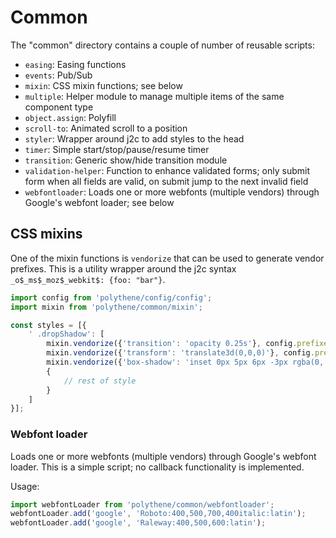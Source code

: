 # Common

The "common" directory contains a couple of number of reusable scripts:

* `easing`: Easing functions
* `events`: Pub/Sub 
* `mixin`: CSS mixin functions; see below
* `multiple`: Helper module to manage multiple items of the same component type
* `object.assign`: Polyfill
* `scroll-to`: Animated scroll to a position
* `styler`: Wrapper around j2c to add styles to the head
* `timer`: Simple start/stop/pause/resume timer
* `transition`: Generic show/hide transition module
* `validation-helper`: Function to enhance validated forms; only submit form when all fields are valid, on submit jump to the next invalid field
* `webfontloader`: Loads one or more webfonts (multiple vendors) through Google's webfont loader; see below


## CSS mixins

One of the mixin functions is `vendorize` that can be used to generate vendor prefixes. This is a utility wrapper around the j2c syntax `_o$_ms$_moz$_webkit$: {foo: "bar"}`.

~~~javascript
import config from 'polythene/config/config';
import mixin from 'polythene/common/mixin';

const styles = [{
    ' .dropShadow': [
        mixin.vendorize({'transition': 'opacity 0.25s'}, config.prefixes_transition),
        mixin.vendorize({'transform': 'translate3d(0,0,0)'}, config.prefixes_transform),
        mixin.vendorize({'box-shadow': 'inset 0px 5px 6px -3px rgba(0, 0, 0, 0.4)'}, config.prefixes_box_shadow),
        {
            // rest of style
        }
    ]
}];
~~~


### Webfont loader

Loads one or more webfonts (multiple vendors) through Google's webfont loader. This is a simple script; no callback functionality is implemented.

Usage:

~~~javascript
import webfontLoader from 'polythene/common/webfontloader';
webfontLoader.add('google', 'Roboto:400,500,700,400italic:latin');
webfontLoader.add('google', 'Raleway:400,500,600:latin');
~~~
